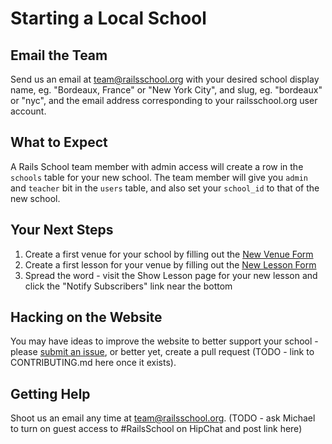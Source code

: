 Starting a Local School
===

Email the Team
---

Send us an email at team@railsschool.org with your desired school display name, eg. "Bordeaux, France" or "New York City", and slug, eg. "bordeaux" or "nyc", and the email address corresponding to your railsschool.org user account.

What to Expect
---

A Rails School team member with admin access will create a row in the `schools` table for your new school. The team member will give you `admin` and `teacher` bit in the `users` table, and also set your `school_id` to that of the new school.

Your Next Steps
---

1. Create a first venue for your school by filling out the [New Venue Form](https://www.railsschool.org/venues/new)
1. Create a first lesson for your venue by filling out the [New Lesson Form](https://www.railsschool.org/l/new)
1. Spread the word - visit the Show Lesson page for your new lesson and click the "Notify Subscribers" link near the bottom

Hacking on the Website
---

You may have ideas to improve the website to better support your school - please [submit an issue](https://github.com/rails-school/school/issues/new), or better yet, create a pull request (TODO - link to CONTRIBUTING.md here once it exists).

Getting Help
---

Shoot us an email any time at team@railsschool.org. (TODO - ask Michael to turn on guest access to #RailsSchool on HipChat and post link here)
